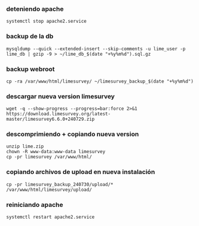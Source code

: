 ### deteniendo apache
```shell
systemctl stop apache2.service
```

### backup de la db
```shell
mysqldump --quick --extended-insert --skip-comments -u lime_user -p lime_db | gzip -9 > ~/lime_db_$(date "+%y%m%d").sql.gz
```

### backup webroot
```shell
cp -ra /var/www/html/limesurvey/ ~/limesurvey_backup_$(date "+%y%m%d")
```

### descargar nueva version limesurvey
```shell
wget -q --show-progress --progress=bar:force 2>&1 https://download.limesurvey.org/latest-master/limesurvey6.6.0+240729.zip
```

### descomprimiendo + copiando nueva version
```shell
unzip lime.zip
chown -R www-data:www-data limesurvey
cp -pr limesurvey /var/www/html/
```

### copiando archivos de upload en nueva instalación
```shell
cp -pr limesurvey_backup_240730/upload/* /var/www/html/limesurvey/upload/
```

### reiniciando apache
```shell
systemctl restart apache2.service
```
